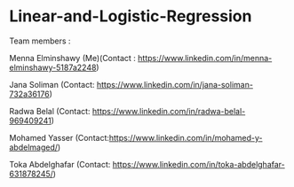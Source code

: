 # Linear-and-Logistic-Regression

Team members :

Menna Elminshawy (Me)(Contact : https://www.linkedin.com/in/menna-elminshawy-5187a2248)

Jana Soliman (Contact: https://www.linkedin.com/in/jana-soliman-732a36176)

Radwa Belal (Contact: https://www.linkedin.com/in/radwa-belal-969409241)

Mohamed Yasser (Contact:https://www.linkedin.com/in/mohamed-y-abdelmaged/)

Toka Abdelghafar (Contact: https://www.linkedin.com/in/toka-abdelghafar-631878245/)
